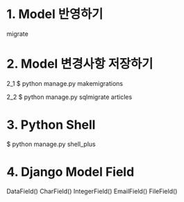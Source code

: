 # 1. Model 반영하기
migrate

# 2. Model 변경사항 저장하기

2_1 $ python manage.py makemigrations  

2_2 $ python manage.py sqlmigrate articles


# 3. Python Shell

$ python manage.py shell_plus

# 4. Django Model Field

DataField()
CharField()
IntegerField()
EmailField()
FileField()
